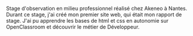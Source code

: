 Stage d'observation en milieu professionnel réalisé chez Akeneo à Nantes.
Durant ce stage, j'ai créé mon premier site web, qui était mon rapport de stage. J'ai pu apprendre les bases de html et css en autonomie sur OpenClassroom et découvrir le métier de Développeur.
